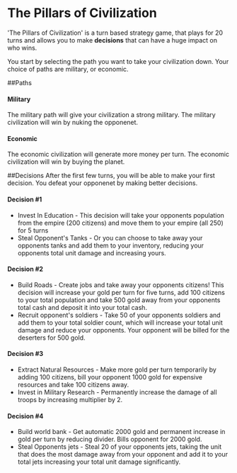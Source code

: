 # The Pillars of Civilization

'The Pillars of Civilization' is a turn based strategy game, that plays for 20 turns and allows you to make **decisions** that can have a huge impact on who wins. 

You start by selecting the path you want to take your civilization down. Your choice of paths are military, or economic.

##Paths

#### Military
The military path will give your civilization a strong military. The military civilization will win by nuking the opponenet.

#### Economic
The economic civilization will generate more money per turn. The economic civilization will win by buying the planet. 


##Decisions
After the first few turns, you will be able to make your first decision. You defeat your opponenet by making better decisions. 

#### Decision #1
* Invest In Education - This decision will take your opponents population from the empire (200 citizens) and move them to your empire (all 250) for 5 turns
* Steal Opponent's Tanks - Or you can choose to take away your opponents tanks and add them to your inventory, reducing your opponents total unit damage and increasing yours.

#### Decision #2
* Build Roads - Create jobs and take away your opponents citizens! This decision will increase your gold per turn for five turns, add 100 citizens to your total population and take 500 gold away from your opponents total cash and deposit it into your total cash.
* Recruit opponent's soldiers - Take 50 of your opponents soldiers and add them to your total soldier count, which will increase your total unit damage and reduce your opponents. Your opponent will be billed for the deserters for 500 gold.

#### Decision #3
* Extract Natural Resources - Make more gold per turn temporarily by adding 100 citizens, bill your opponent 1000 gold for expensive resources and take 100 citizens away.
* Invest in Military Research - Permanently increase the damage of all troops by increasing multiplier by 2.

#### Decision #4
* Build world bank - Get automatic 2000 gold and permanent increase in gold per turn by reducing divider. Bills opponent for 2000 gold. 
* Steal Opponents jets - Steal 20 of your opponents jets, taking the unit that does the most damage away from your opponent and add it to your total jets increasing your total unit damage significantly.

